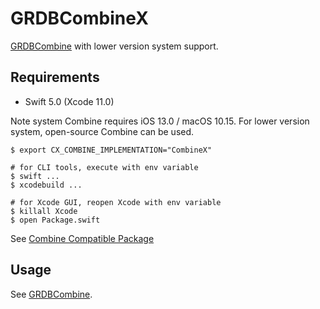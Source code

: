 GRDBCombineX
===========

[GRDBCombine](https://github.com/groue/GRDBCombine) with lower version system support.

## Requirements

- Swift 5.0 (Xcode 11.0)

Note system Combine requires iOS 13.0 / macOS 10.15. For lower version system, open-source Combine can be used.

```
$ export CX_COMBINE_IMPLEMENTATION="CombineX"

# for CLI tools, execute with env variable
$ swift ...
$ xcodebuild ...

# for Xcode GUI, reopen Xcode with env variable
$ killall Xcode
$ open Package.swift
```

See [Combine Compatible Package](https://github.com/cx-org/CombineX/wiki/Combine-Compatible-Package)

## Usage

See [GRDBCombine](https://github.com/groue/GRDBCombine).